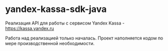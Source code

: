 # yandex-kassa-sdk-java
Реализация API для работы с сервисом Yandex Kassa - https://kassa.yandex.ru  

Работа над реализацией только началась. Проект наполняется кодом по мере производственной необходимости.
